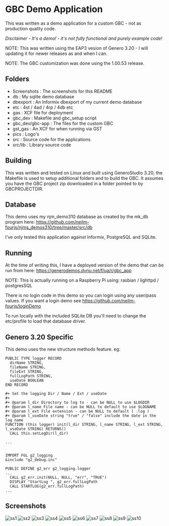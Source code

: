 # GBC Demo Application
This was written as a demo application for a custom GBC - not as production quality code.

*Disclaimer - It's a demo! - it's not fully functional and purely example code!*

NOTE: This was written using the EAP3 vesion of Genero 3.20 - I will updating it for newer releases as and when I can.

NOTE: The GBC customization was done using the 1.00.53 release.


## Folders
* Screenshots : The screenshots for this README
* db : My sqlite demo database
* dbexport : An Informix dbexport of my current demo database
* etc : 4st / 4ad / 4rp / 4db  etc
* gas : XCF file for deployment
* gbc_dev : Makefile and gbc_setup script
* gbc_dev/gbc-app : The files for the custom GBC
* gst_gas : An XCF for when running via GST
* pics : Logo's
* src : Source code for the applications
* src/lib : Library source code


## Building
This was written and tested on Linux and built using GeneroStudio 3.20, the Makefile is used to setup additional folders and to build the GBC. It assumes you have the GBC project zip downloaded in a folder pointed to by GBCPROJECTDIR.


## Database
This demo uses my njm_demo310 database as created by the mk_db program here: https://github.com/neilm-fourjs/njms_demos310/tree/master/src/db

I've only tested this application against Informix, PostgreSQL and SQLite.


## Running
At the time of writing this, I have a deployed version of the demo that can be run from here: https://generodemos.dynu.net/f/ua/r/gbc_app

NOTE: This is actually running on a Raspberry Pi using: rasbian / lighttpd / postgresSQL

There is no login code in this demo so you can login using any user/pass values.
If you want a login demo see https://github.com/neilm-fourjs/loginDemo

To run locally with the included SQLite DB you'll need to change the etc/profile to load that database driver.


## Genero 3.20 Specific
This demo uses the new structure methods feature. eg:
```
PUBLIC TYPE logger RECORD
  dirName STRING,
  fileName STRING,
  fileExt STRING,
  fullLogPath STRING,
  useDate BOOLEAN
END RECORD

#+ Set the logging Dir / Name / Ext / useDate
#+
#+ @param l_dir Directory to log to - can be NULL to use $LOGDIR
#+ @param l_name File name - can be NULL to default to use $LOGNAME
#+ @param l_ext File extension - can be NULL to default ( .log )
#+ @param l_useDate string "true" / "false" include the date in the log name
FUNCTION (this logger) init(l_dir STRING, l_name STRING, l_ext STRING, l_useDate STRING) RETURNS()
  CALL this.setLogDir(l_dir)

...


IMPORT FGL g2_logging
&include "g2_debug.inc"

PUBLIC DEFINE g2_err g2_logging.logger
...
  CALL g2_err.init(NULL, NULL, "err", "TRUE")
  DISPLAY "StartLog ", g2_err.fullLogPath
  CALL STARTLOG(g2_err.fullLogPath)
...

```


## Screenshots
![ss1](https://github.com/neilm-fourjs/gbc_app/raw/master/Screenshots/ss-1.png "Login")
![ss2](https://github.com/neilm-fourjs/gbc_app/raw/master/Screenshots/ss-2.png "Empty MDI Container")
![ss3](https://github.com/neilm-fourjs/gbc_app/raw/master/Screenshots/ss-3.png "SS3")
![ss4](https://github.com/neilm-fourjs/gbc_app/raw/master/Screenshots/ss-4.png "SS4")
![ss5](https://github.com/neilm-fourjs/gbc_app/raw/master/Screenshots/ss-5.png "SS5")
![ss6](https://github.com/neilm-fourjs/gbc_app/raw/master/Screenshots/ss-6.png "SS6")
![ss7](https://github.com/neilm-fourjs/gbc_app/raw/master/Screenshots/ss-7.png "SS7")
![ss8](https://github.com/neilm-fourjs/gbc_app/raw/master/Screenshots/ss-8.png "SS8")
![ss9](https://github.com/neilm-fourjs/gbc_app/raw/master/Screenshots/ss-9.png "SS9")
![ss10](https://github.com/neilm-fourjs/gbc_app/raw/master/Screenshots/ss-10.png "SS10")


